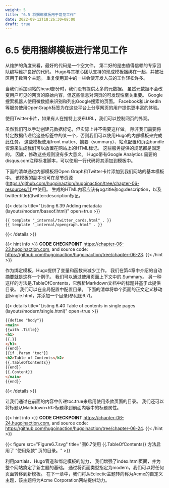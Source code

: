 ```yaml
---
weight: 5
title: "6.5 将捆绑模板用于常见工作"
date: 2022-09-12T18:26:30+08:00
draft: true
---
```


# 6.5 使用捆绑模板进行常见工作

从维护的角度来看，最好的代码是一个空文件。 第二好的是由值得信赖的专家团队编写维护良好的代码。 Hugo与其核心团队支持的现成模板捆绑在一起，并被社区用于数百个主题。 重复使用其中的一些会使开发人员的工作轻松许多。

当我们添加网站的head部分时，我们没有提供太多的元数据。 虽然元数据不会改变用户可见的网页的原始内容，但这些信息对网页的可发现性至关重要。 Google搜索机器人使用微数据来识别和列出Google搜索的页面。 Facebook和LinkedIn等服务使用OpenGraph标签为在这些平台上分享网页的用户提供更丰富的体验。 

使用Twitter卡片，如果有人在推特上发布URL，我们可以控制网页的外观。

虽然我们可以手动创建元数据标记，但实际上并不需要这样做。 除非我们需要将特定数据传递给这些标签中的某一个，否则我们可以使用Hugo的内部模板来完成此任务。 这些模板使用front matter、摘要（summary）、站点配置和页面bundle资源来生成我们可以放置在网站上的HTML标记。 这些服务提供的规范都是固定的。 因此，修改这些规则没有多大意义。 Hugo带有Google Analytics 需要的disqus.com注释标准脚本，可以使用一行代码将其添加到模板中。

下面的清单通过内部模板将Open Graph和Twitter卡片添加到我们网站的基本模板中。 该模板的副本也可在章节资源 (https://github.com/hugoinaction/hugoinaction/tree/chapter-06-resources/11)中使用。 生成的HTML内容应该有og:title和og:description，以及twitter:title和twitter:description标记。

{{< details title="Listing 6.39 Adding metadata (layouts/modern/baseof.html)" open=true >}}
```
{{ template "_internal/twitter_cards.html" . }}
{{ template "_internal/opengraph.html" . }}
```
{{< /details >}}

{{< hint info >}}
**CODE CHECKPOINT**	https://chapter-06-23.hugoinaction.com, and source code: https://github.com/hugoinaction/hugoinaction/tree/chapter-06-23.
{{< /hint >}}

作为绑定模板，Hugo提供了变量和函数来减少工作。 我们在第4章中介绍的自动摘要就是这样一个例子。 我们可以通过使用页面上下文中的.Summary。 另一种这样的方法是.TableOfContents，它解析Markdown文档中的标题并基于此提供目录。 我们可以在全局配置中配置目录。 下面的清单将单个页面的正文定义移动到single.html，并添加一个目录(参见图6.7)。

{{< details title="Listing 6.40  Table of contents in single pages (layouts/modern/single.html)" open=true >}}
```html
{{define "body"}}
<main>
{{with .Title}}
<h1>
{{.}}
</h1>
{{end}}
{{if .Param "toc"}}
<h2>Table of Contents</h2>
{{.TableOfContents}}
{{end}}
{{.Content}}
</main>
{{end}}
```
{{< /details >}}

让我们通过在前面的内容中传递toc:true来启用使用条款页面的目录。 我们还可以将标题从Markdown\<h1>标题移到前面内容中的标题属性。

{{< hint info >}}
**CODE CHECKPOINT**	https://chapter-06-24.hugoinaction.com, and source code: https://github.com/hugoinaction/hugoinaction/tree/chapter-06-24.
{{< /hint >}}

{{< figure src="Figure6.7.svg" title="图6.7使用 {{.TableOfContents}} 方法启用了 “使用条款” 页的目录。" >}}

利用partials、Hugo管道和绑定模板的能力， 我们增强了index.html页面，并为整个网站奠定了新主题的基础。 通过将页面类型指定为modern，我们可以将任何页面转移到新模板。 在下一章中，我们将从Eclectic主题转向称为Acme的自定义主题，该主题将为Acme Corporation网站提供动力。